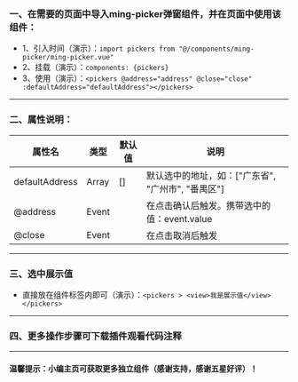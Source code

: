 ### 一、在需要的页面中导入ming-picker弹窗组件，并在页面中使用该组件：
- 1、引入时间（演示）：` import pickers from "@/components/ming-picker/ming-picker.vue" `
- 2、挂载（演示）：` components: {pickers} `
- 3、使用（演示）：` <pickers @address="address" @close="close" :defaultAddress="defaultAddress"></pickers> `

**************************
### 二、属性说明：
| 属性名 | 类型 | 默认值 |说明|
| --- | --- | --- | ---- |
|defaultAddress|Array|[]|默认选中的地址，如：["广东省", "广州市", "番禺区"]|
|@address|Event|| 在点击确认后触发。携带选中的值：event.value|
|@close|Event||在点击取消后触发|
************************
### 三、选中展示值
- 直接放在组件标签内即可（演示）：` <pickers >
        <view>我是展示值</view> </pickers> `

******************************
### 四、更多操作步骤可下载插件观看代码注释
******************************************************
#### 温馨提示：小编主页可获取更多独立组件（感谢支持，感谢五星好评）！
